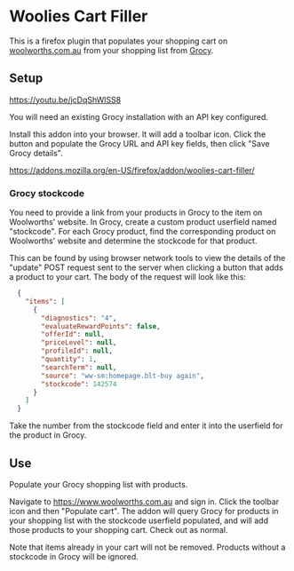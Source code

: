 # Woolies Cart Filler

This is a firefox plugin that populates your shopping cart on [woolworths.com.au](https://www.woolworths.com.au)
from your shopping list from [Grocy](https://grocy.info/).

## Setup

https://youtu.be/jcDqShWlSS8

You will need an existing Grocy installation with an API key configured.

Install this addon into your browser. It will add a toolbar icon. Click the button and populate the
Grocy URL and API key fields, then click "Save Grocy details".

https://addons.mozilla.org/en-US/firefox/addon/woolies-cart-filler/

### Grocy stockcode

You need to provide a link from your products in Grocy to the item on Woolworths' website. In Grocy,
create a custom product userfield named "stockcode". For each Grocy product, find the corresponding
product on Woolworths' website and determine the stockcode for that product.

This can be found by using browser network tools to view the details of the "update" POST request
sent to the server when clicking a button that adds a product to your cart. The body of the request
will look like this:

```json
  {
    "items": [
      {
        "diagnostics": "4",
        "evaluateRewardPoints": false,
        "offerId": null,
        "priceLevel": null,
        "profileId": null,
        "quantity": 1,
        "searchTerm": null,
        "source": "ww-sm:homepage.blt-buy again",
        "stockcode": 142574
      }
    ]
  }
```

Take the number from the stockcode field and enter it into the userfield for the product in Grocy.

## Use

Populate your Grocy shopping list with products.

Navigate to https://www.woolworths.com.au and sign in. Click the toolbar icon and then "Populate cart".
The addon will query Grocy for products in your shopping list with the stockcode userfield populated,
and will add those products to your shopping cart. Check out as normal.

Note that items already in your cart will not be removed. Products without a stockcode in Grocy will
be ignored.